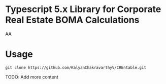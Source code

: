 # Typescript 5.x Library for Corporate Real Estate BOMA Calculations


AA

# Usage

```
git clone https://github.com/KalyanChakravarthyV/CREntable.git
```

TODO: Add more content

